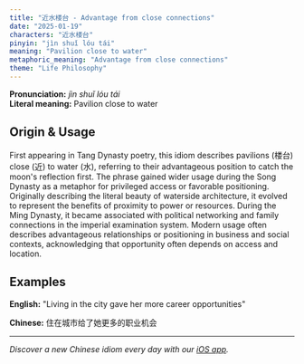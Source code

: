 ```yaml
---
title: "近水楼台 - Advantage from close connections"
date: "2025-01-19"
characters: "近水楼台"
pinyin: "jìn shuǐ lóu tái"
meaning: "Pavilion close to water"
metaphoric_meaning: "Advantage from close connections"
theme: "Life Philosophy"
---
```


**Pronunciation:** *jìn shuǐ lóu tái*  
**Literal meaning:** Pavilion close to water

## Origin & Usage

First appearing in Tang Dynasty poetry, this idiom describes pavilions (楼台) close (近) to water (水), referring to their advantageous position to catch the moon's reflection first. The phrase gained wider usage during the Song Dynasty as a metaphor for privileged access or favorable positioning. Originally describing the literal beauty of waterside architecture, it evolved to represent the benefits of proximity to power or resources. During the Ming Dynasty, it became associated with political networking and family connections in the imperial examination system. Modern usage often describes advantageous relationships or positioning in business and social contexts, acknowledging that opportunity often depends on access and location.

## Examples

**English:** "Living in the city gave her more career opportunities"

**Chinese:** 住在城市给了她更多的职业机会

---

*Discover a new Chinese idiom every day with our [iOS app](https://apps.apple.com/us/app/daily-chinese-idioms/id6670238264).*
